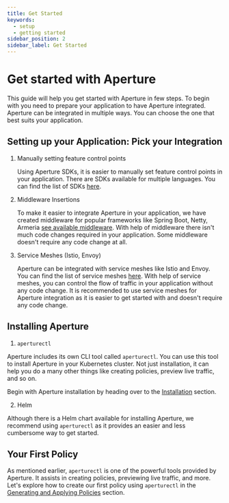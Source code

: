 ```yaml
---
title: Get Started
keywords:
  - setup
  - getting started
sidebar_position: 2
sidebar_label: Get Started
---
```


# Get started with Aperture

This guide will help you get started with Aperture in few steps. To begin with
you need to prepare your application to have Aperture integrated. Aperture can
be integrated in multiple ways. You can choose the one that best suits your
application.

## Setting up your Application: Pick your Integration

1. Manually setting feature control points

   Using Aperture SDKs, it is easier to manually set feature control points in
   your application. There are SDKs available for multiple languages. You can
   find the list of SDKs [here](./integrations/flow-control/sdk/sdk.md).

2. Middleware Insertions

   To make it easier to integrate Aperture in your application, we have created
   middleware for popular frameworks like Spring Boot, Netty, Armeria
   [see available middleware](./integrations/flow-control/sdk/sdk.md). With help
   of middleware there isn't much code changes required in your application.
   Some middleware doesn't require any code change at all.

3. Service Meshes (Istio, Envoy)

   Aperture can be integrated with service meshes like Istio and Envoy. You can
   find the list of service meshes [here](./integrations/flow-control/envoy/).
   With help of service meshes, you can control the flow of traffic in your
   application without any code change. It is recommended to use service meshes
   for Aperture integration as it is easier to get started with and doesn't
   require any code change.

## Installing Aperture

1. `aperturectl`

Aperture includes its own CLI tool called `aperturectl`. You can use this tool
to install Aperture in your Kubernetes cluster. Not just installation, it can
help you do a many other things like creating policies, preview live traffic,
and so on.

Begin with Aperture installation by heading over to the
[Installation](../get-started/installation/installation.md) section.

2. Helm

Although there is a Helm chart available for installing Aperture, we recommend
using `aperturectl` as it provides an easier and less cumbersome way to get
started.

## Your First Policy

As mentioned earlier, `aperturectl` is one of the powerful tools provided by
Aperture. It assists in creating policies, previewing live traffic, and more.
Let's explore how to create our first policy using `aperturectl` in the
[Generating and Applying Policies](../get-started/policies/policies.md) section.

